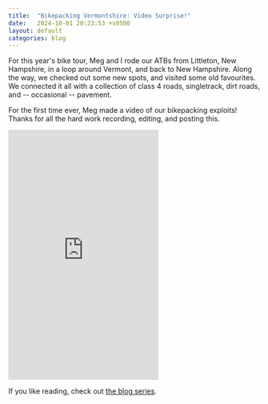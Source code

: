 ```yaml
---
title:  "Bikepacking Vermontshire: Video Surprise!"
date:   2024-10-01 20:23:53 +s0500
layout: default
categories: blog
---
```


For this year's bike tour, Meg and I rode our ATBs from Littleton, New Hampshire, in a loop around Vermont, and back to New Hampshire. Along the way, we checked out some new spots, and visited some old favourites. We connected it all with a collection of class 4 roads, singletrack, dirt roads, and -- occasional -- pavement.

<!-- readmore -->

For the first time ever, Meg made a video of our bikepacking exploits! Thanks for all the hard work recording, editing, and posting this.

<iframe height="500" src="https://www.youtube.com/embed/AlelOlBGK1Y" title="Bikepacking Verhampshire" frameborder="0" allow="accelerometer; autoplay; clipboard-write; encrypted-media; gyroscope; picture-in-picture; web-share" referrerpolicy="strict-origin-when-cross-origin" allowfullscreen></iframe>

If you like reading, check out [the blog series](/blog/2024/09/28/bikepacking-vt-nh-1/).